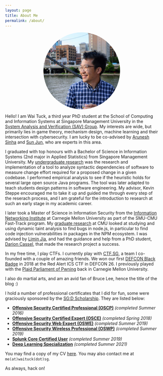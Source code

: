 ```yaml
---
layout: page
title: About Me
permalink: /about/
---
```


<style>  
.center {
  display: block;
  margin-left: auto;
  margin-right: auto;
  width: 50%;
  border-radius: 50%;
}
</style>  

<img src="/images/me.jpg" alt="My Profile Picture" class="center">

Hello! I am Wai Tuck, a third year PhD student at the School of Computing and Information Systems at Singapore Management University in the [System Analysis and Verification (SAV) Group](https://sav-smu.github.io/). My interests are wide, but primarily lies in game theory, mechanism design, machine learning and their intersection with cybersecurity. I am lucky to be co-advised by [Arunesh Sinha](http://aruneshsinha.net/) and [Sun Jun](https://sunjun.site/), who are experts in this area.

I graduated with top honours with a Bachelor of Science in Information Systems (2nd major in Applied Statistics) from Singapore Management University. My [undergraduate research](https://ieeexplore.ieee.org/document/8166695) was the research and implementation of a tool to analyze syntactic dependencies of software to measure change effort required for a proposed change in a given codebase. I performed empirical analysis to see if the heuristic holds for several large open source Java programs. The tool was later adapted to teach students design patterns in software engineering. My advisor, Kevin Steppe encouraged me to take it up and guided me through every step of the reserach process, and I am grateful for the introduction to research at such an early stage in my academic career.

I later took a Master of Science in Information Security from the [Information Networking Institute](https://www.cmu.edu/ini/) at Carnegie Mellon University as part of the SMU-CMU Fast-Track program. My [graduate research](/docs/master_thesis.pdf) at CMU looked at studying and using dynamic taint analysis to find bugs in node.js, in particular to find code injection vulnerabilities in packages in the NPM ecosystem. I was advised by [Limin Jia](https://www.andrew.cmu.edu/user/liminjia/), and had the guidance and help from a PhD student, [Darion Cassel](https://darioncassel.me/), that made the research project a success.

In my free time, I play CTFs. I currently play with [CTF.SG](https://ctftime.org/team/77768), a team I co-founded with a couple of amazing friends. We won our first [DEFCON Black Badge](https://www.defcon.org/html/links/dc-black-badge.html) in 2018 at the Red Alert ICS CTF in DEFCON 26. I previously played with the [Plaid Parliament of Pwning](https://www.cmu.edu/ini/news/2019/defcon-champion20191.html) back in Carnegie Mellon University. 

I also do martial arts, and am an avid fan of Bruce Lee, hence the title of the blog :)

I hold a number of professional certificates that I did for fun, some were graciously sponsored by the [SG:D Scholarship](https://www.imda.gov.sg/IMTalent/programmes/sgd-undergraduate). They are listed below:

- [**Offensive Security Certified Professional (OSCP)**](https://www.credly.com/badges/9c78ec69-eb4c-4342-83b8-8410ecdb9746/public_url) _(completed Summer 2016)_
- [**Offensive Security Certified Expert (OSCE)**](https://www.credly.com/badges/8e10a1c6-817e-4ed0-b8ec-be65f2915846/public_url) _(completed Spring 2018)_
- [**Offensive Security Web Expert (OSWE)**](https://www.credly.com/badges/dadae944-20b5-4782-a6af-f5e36b40260e/public_url) _(completed Summer 2019)_
- [**Offensive Security Wireless Professional (OSWP)**](https://www.credly.com/badges/09974b47-1ca7-41d2-b298-5ad0f3b84d59/public_url) _(completed Summer 2019)_
- [**Splunk Core Certified User**](https://www.credly.com/badges/c248e8e2-fb76-447c-84c3-a6b850a179d8/public_url) _(completed Summer 2019)_
- [**Deep Learning Specialization**](https://coursera.org/verify/specialization/MR5ZNKP93EM3) _(completed Summer 2021)_

You may find a copy of my CV [here](/docs/CV.pdf). You may also contact me at `me(at)waituck(dot)sg`.

As always, hack on!